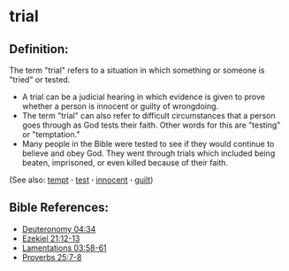 # trial #

## Definition: ##

The term "trial" refers to a situation in which something or someone is "tried" or tested.

* A trial can be a judicial hearing in which evidence is given to prove whether a person is innocent or guilty of wrongdoing.
* The term "trial" can also refer to difficult circumstances that a person goes through as God tests their faith. Other words for this are "testing" or "temptation."
* Many people in the Bible were tested to see if they would continue to believe and obey God. They went through trials which included being beaten, imprisoned, or even killed because of their faith.

(See also: [tempt](../kt/tempt.md) **·** [test](../kt/test.md) **·** [innocent](../kt/innocent.md) **·** [guilt](../kt/guilt.md))

## Bible References: ##

* [Deuteronomy 04:34](https://door43.org/en/bible/notes/deu/04/34)
* [Ezekiel 21:12-13](https://door43.org/en/bible/notes/ezk/21/12)
* [Lamentations 03:58-61](https://door43.org/en/bible/notes/lam/03/58)
* [Proverbs 25:7-8](https://door43.org/en/bible/notes/pro/25/07)

